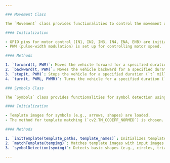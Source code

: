```yaml
---

### Movement Class

The `Movement` class provides functionalities to control the movement of a Raspberry Pi vehicle using GPIO pins. It initializes GPIO pins for motor control and defines methods for performing various actions such as moving forward, backward, turning, and stopping.

#### Initialization

- GPIO pins for motor control (IN1, IN2, IN3, IN4, ENA, ENB) are initialized.
- PWM (pulse-width modulation) is set up for controlling motor speed.

#### Methods

1. `forward(t, PWM)`: Moves the vehicle forward for a specified duration (`t` milliseconds) with a given PWM value (`PWM`).
2. `backward(t, PWM)`: Moves the vehicle backward for a specified duration (`t` milliseconds) with a given PWM value (`PWM`).
3. `stop(t, PWM)`: Stops the vehicle for a specified duration (`t` milliseconds) with a given PWM value (`PWM`).
4. `turn(t, PWML, PWMR)`: Turns the vehicle for a specified duration (`t` milliseconds) with different PWM values for left and right motors (`PWML` and `PWMR`).

### Symbols Class

The `Symbols` class provides functionalities for symbol detection using OpenCV. It initializes template images for matching and defines methods for template matching and basic shape detection.

#### Initialization

- Template images for symbols (e.g., arrows, shapes) are loaded.
- The method for template matching (`cv2.TM_CCOEFF_NORMED`) is chosen.

#### Methods

1. `initTemplate(template_paths, template_names)`: Initializes template images for symbol detection.
2. `matchTemplate(tempimg)`: Matches template images with input images to detect symbols. If a match is found, it returns the image with detected symbols.
3. `symbolDetection(symimg)`: Detects basic shapes (e.g., circles, triangles, rectangles) in input images using contour detection and approximation. It returns the image with detected shapes.

---
```

